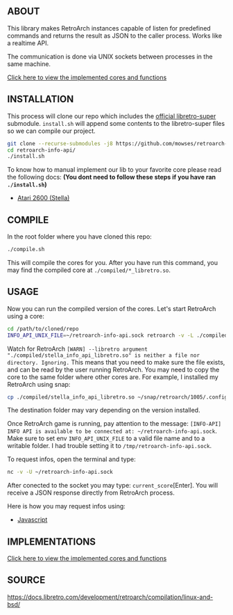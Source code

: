 ## ABOUT

This library makes RetroArch instances capable of listen for predefined commands
and returns the result as JSON to the caller process. Works like a realtime API.

The communication is done via UNIX sockets between processes in the same machine.

[Click here to view the implemented cores and functions](./docs/implementations.md)


## INSTALLATION

This process will clone our repo which includes the [official libretro-super](https://github.com/libretro/libretro-super) submodule.
`install.sh` will append some contents to the libretro-super files so we can compile our project.

```bash
git clone --recurse-submodules -j8 https://github.com/mowses/retroarch-info-api.git
cd retroarch-info-api/
./install.sh
```

To know how to manual implement our lib to your favorite core please read the following docs: **(You dont need to follow these steps if you have ran `./install.sh`)**
- [Atari 2600 (Stella)](./docs/stella.md)


## COMPILE

In the root folder where you have cloned this repo:
```bash
./compile.sh
```
This will compile the cores for you. After you have run this command, you may find the compiled core at `./compiled/*_libretro.so`.

## USAGE

Now you can run the compiled version of the cores. Let's start RetroArch using a core:
```bash
cd /path/to/cloned/repo
INFO_API_UNIX_FILE=~/retroarch-info-api.sock retroarch -v -L ./compiled/stella_info_api_libretro.so /path/to/your/rom
```
Watch for RetroArch `[WARN] --libretro argument "./compiled/stella_info_api_libretro.so" is neither a file nor directory. Ignoring.` This means that you need to make sure the file exists, and can be read by the user running RetroArch. You may need to copy the core to the same folder where other cores are. For example, I installed my RetroArch using snap:
```bash
cp ./compiled/stella_info_api_libretro.so ~/snap/retroarch/1005/.config/retroarch/cores/
```
The destination folder may vary depending on the version installed.

Once RetroArch game is running, pay attention to the message: `[INFO-API] INFO API is available to be connected at: ~/retroarch-info-api.sock`. Make sure to set env `INFO_API_UNIX_FILE` to a valid file name and to a writable folder. I had trouble setting it to `/tmp/retroarch-info-api.sock`.

To request infos, open the terminal and type:
```bash
nc -v -U ~/retroarch-info-api.sock
```
After conected to the socket you may type: `current_score`[Enter]. You will receive a JSON response directly from RetroArch process.

Here is how you may request infos using:
- [Javascript](./docs/usage-javascript.md)


## IMPLEMENTATIONS

[Click here to view the implemented cores and functions](./docs/implementations.md)

## SOURCE

https://docs.libretro.com/development/retroarch/compilation/linux-and-bsd/